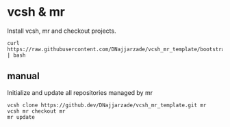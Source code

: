 # vcsh & mr 

Install vcsh, mr and checkout projects.

```
curl https://raw.githubusercontent.com/DNajjarzade/vcsh_mr_template/bootstrap/bootstrap.sh | bash
```

## manual

Initialize and update all repositories managed by mr

```
vcsh clone https://github.dev/DNajjarzade/vcsh_mr_template.git mr
vcsh mr checkout mr
mr update
```